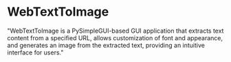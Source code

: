 # WebTextToImage
"WebTextToImage is a PySimpleGUI-based GUI application that extracts text content from a specified URL, allows customization of font and appearance, and generates an image from the extracted text, providing an intuitive interface for users."
